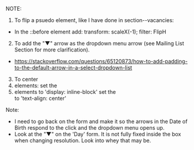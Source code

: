 NOTE:

1. To flip a psuedo element, like I have done in section--vacancies:

- In the ::before element add:
  transform: scaleX(-1);
  filter: FlipH

2. To add the "▼" arrow as the dropdown menu arrow (see Mailing List Section for more clarification).

- https://stackoverflow.com/questions/65120873/how-to-add-padding-to-the-default-arrow-in-a-select-dropdown-list

3. To center <li> elements:
   set the <li> elements to 'display: inline-block'
   set the <nav> to 'text-align: center'

Note:

- I need to go back on the form and make it so the arrows in the Date of Birth respond to the click and the
  dropdown menu opens up.
- Look at the "▼" on the 'Day' form. It is not fully fixed inside the box when changing resolution. Look into
  whey that may be.
